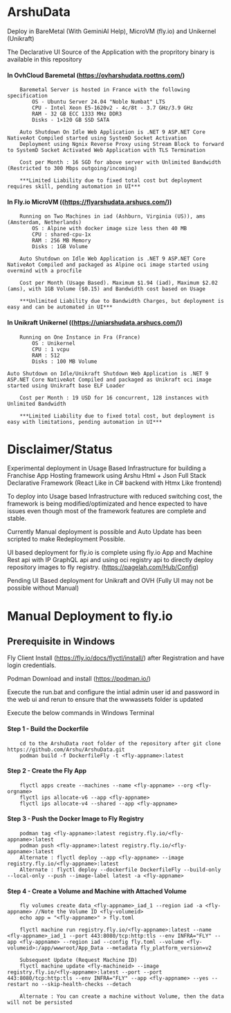 # ArshuData

Deploy in BareMetal (With GeminiAI Help), MicroVM (fly.io) and Unikernel (Unikraft)

The Declarative UI Source of the Application with the propritory binary is available in this repository

#### In OvhCloud Baremetal (https://ovharshudata.roottns.com/)

```
    Baremetal Server is hosted in France with the following specification
        OS - Ubuntu Server 24.04 "Noble Numbat" LTS
        CPU - Intel Xeon E5-1620v2 - 4c/8t - 3.7 GHz/3.9 GHz
        RAM - 32 GB ECC 1333 MHz DDR3
        Disks - 1×120 GB SSD SATA

    Auto Shutdown On Idle Web Application is .NET 9 ASP.NET Core NativeAot Compiled started using SystemD Socket Activation
    Deployment using Ngnix Reverse Proxy using Stream Block to forward to SystemD Socket Activated Web Application with TLS Termination
```

```
    Cost per Month : 16 SGD for above server with Unlimited Bandwidth (Restricted to 300 Mbps outgoing/incoming)

    ***Limited Liability due to fixed total cost but deployment requires skill, pending automation in UI***
```

#### In Fly.io MicroVM ((https://flyarshudata.arshucs.com/))

```
    Running on Two Machines in iad (Ashburn, Virginia (US)), ams (Amsterdam, Netherlands)
        OS : Alpine with docker image size less then 40 MB
        CPU : shared-cpu-1x
        RAM : 256 MB Memory
        Disks : 1GB Volume

    Auto Shutdown on Idle Web Application is .NET 9 ASP.NET Core NativeAot Compiled and packaged as Alpine oci image started using overmind with a procfile
```

```
    Cost per Month (Usage Based). Maximum $1.94 (iad), Maximum $2.02 (ams), with 1GB Volume ($0.15) and Bandwidth cost based on Usage

    ***Unlimited Liability due to Bandwidth Charges, but deployment is easy and can be automated in UI***
```

#### In Unikraft Unikernel ((https://uniarshudata.arshucs.com/))

```
    Running on One Instance in Fra (France)
        OS : Unikernel
        CPU : 1 vcpu
        RAM : 512
        Disks : 100 MB Volume
```

    Auto Shutdown on Idle/Unikraft Shutdown Web Application is .NET 9 ASP.NET Core NativeAot Compiled and packaged as Unikraft oci image started using Unikraft base ELF Loader
```
    Cost per Month : 19 USD for 16 concurrent, 128 instances with Unlimited Bandwidth

    ***Limited Liability due to fixed total cost, but deployment is easy with limitations, pending automation in UI***
```

# Disclaimer/Status

Experimental deployment in Usage Based Infrastructure for building a Franchise App Hosting framework using Arshu Html + Json Full Stack Declarative Framework (React Like in C# backend with Htmx Like frontend)

To deploy into Usage based Infrastructure with reduced switching cost, the framework is being modified/optimizated and hence expected to have issues even though most of the framework features are complete and stable.

Currently Manual deployment is possible and Auto Update has been scripted to make Redeployment Possible. 

UI based deployment for fly.io is complete using fly.io App and Machine Rest api with IP GraphQL api and using oci registry api to directly deploy repository images to fly registry. (https://pagelah.com/Hub/Config)

Pending UI Based deployment for Unikraft and OVH (Fully UI may not be possible without Manual)

# Manual Deployment to fly.io

## Prerequisite in Windows

Fly Client Install (https://fly.io/docs/flyctl/install/) after Registration and have login credentials.

Podman Download and install (https://podman.io/)

Execute the run.bat and configure the intial admin user id and password in the web ui and rerun to ensure that the wwwassets folder is updated

Execute the below commands in Windows Terminal

#### Step 1 - Build the Dockerfile
```
    cd to the ArshuData root folder of the repository after git clone https://github.com/Arshu/ArshuData.git
    podman build -f DockerfileFly -t <fly-appname>:latest    
```

#### Step 2 - Create the Fly App
```
    flyctl apps create --machines --name <fly-appname> --org <fly-orgname>
    flyctl ips allocate-v6 --app <fly-appname>
    flyctl ips allocate-v4 --shared --app <fly-appname>
```

#### Step 3 - Push the Docker Image to Fly Registry 
```
    podman tag <fly-appname>:latest registry.fly.io/<fly-appname>:latest
    podman push <fly-appname>:latest registry.fly.io/<fly-appname>:latest
    Alternate : flyctl deploy --app <fly-appname> --image registry.fly.io/<fly-appname>:latest
    Alternate : flyctl deploy --dockerfile DockerfileFly --build-only --local-only --push --image-label latest -a <fly-appname>
```

#### Step 4 - Create a Volume and Machine with Attached Volume
```
    fly volumes create data_<fly-appname>_iad_1 --region iad -a <fly-appname> //Note the Volume ID <fly-volumeid>
    echo app = "<fly-appname>" > fly.toml

    flyctl machine run registry.fly.io/<fly-appname>:latest --name <fly-appname>_iad_1 --port 443:8080/tcp:http:tls --env INFRA="FLY" --app <fly-appname> --region iad --config fly.toml --volume <fly-volumeid>:/app/wwwroot/App_Data --metadata fly_platform_version=v2

    Subsequent Update (Request Machine ID)
    flyctl machine update <fly-machineid> --image registry.fly.io/<fly-appname>:latest --port --port 443:8080/tcp:http:tls --env INFRA="FLY" --app <fly-appname> --yes --restart no --skip-health-checks --detach     

    Alternate : You can create a machine without Volume, then the data will not be persisted
```
